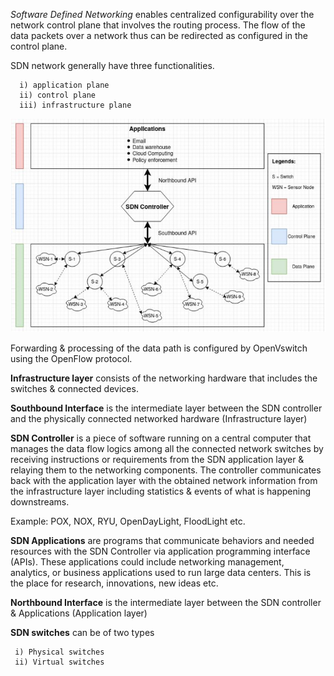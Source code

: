 *Software Defined Networking* enables centralized configurability over the network control plane that involves the routing process. The flow of the data packets over a network thus can be redirected as configured in the control plane. 

SDN network generally have three functionalities. 

	  i) application plane
 	  ii) control plane
 	  iii) infrastructure plane

![SDN-Network](https://github.com/biplabro/SDN-Crash-Course_Openflow-Mininet-RYU/blob/master/images/sdn-network.png  "SDN_Network")

Forwarding & processing of the data path is configured by OpenVswitch using the OpenFlow protocol.

**Infrastructure layer** consists of the networking hardware that includes the switches & connected devices. 

**Southbound Interface** is the intermediate layer between the SDN controller and the physically connected networked hardware (Infrastructure layer)

**SDN Controller** is a piece of software running on a central computer that manages the data flow logics among all the connected network switches by receiving instructions or requirements from the SDN application layer & relaying them to the networking components. The controller communicates back with the application layer with the obtained network information from the infrastructure layer including statistics & events of what is happening downstreams.

Example: POX, NOX, RYU, OpenDayLight, FloodLight etc.

**SDN Applications** are programs that communicate behaviors and needed resources with the SDN Controller via application programming interface (APIs). These applications could include networking management, analytics, or business applications used to run large data centers. This is the place for research, innovations, new ideas etc. 

**Northbound Interface** is the intermediate layer between the SDN controller & Applications (Application layer)

**SDN switches** can be of two types

	 i) Physical switches
	 ii) Virtual switches
	

